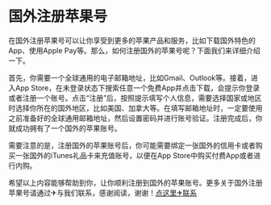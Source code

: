 # 国外注册苹果号

在国外注册苹果号可以让你享受到更多的苹果产品和服务，比如下载国外特色的App、使用Apple Pay等。那么，如何注册国外的苹果号呢？下面我们来详细介绍一下。

首先，你需要一个全球通用的电子邮箱地址，比如Gmail、Outlook等。接着，进入App Store，在未登录状态下搜索任意一个免费App并点击下载，会提示你登录或者注册一个账号。点击“注册”后，按照提示填写个人信息，需要选择国家或地区时选择你所在的国外地区，比如美国、加拿大等。在填写邮箱地址时，一定要使用之前准备好的全球通用邮箱地址，然后设置密码并进行账号验证。注册完成后，你就成功拥有了一个国外的苹果账号。

需要注意的是，注册国外的苹果账号后，你可能需要绑定一张国外的信用卡或者购买一张国外的iTunes礼品卡来充值账号，以便在App Store中购买付费App或者进行内购。

希望以上内容能够帮助到你，让你顺利注册到国外的苹果账号。更多关于国外注册苹果号请通过✈与我们联系，感谢阅读，谢谢！[点这里✈联系](https://gg.k02.cc)